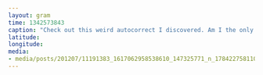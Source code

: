 ```yaml
---
layout: gram
time: 1342573843
caption: "Check out this weird autocorrect I discovered. Am I the only one?"
latitude: 
longitude: 
media:
- media/posts/201207/11191383_1617062958538610_147325771_n_17842275811000351.jpg
---
```

